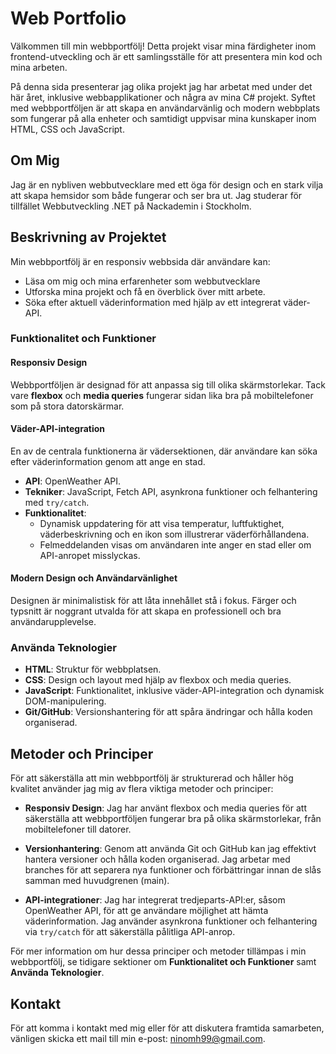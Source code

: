 # Web Portfolio

Välkommen till min webbportfölj! Detta projekt visar mina färdigheter inom frontend-utveckling och är ett samlingsställe för att presentera min kod och mina arbeten. 

På denna sida presenterar jag olika projekt jag har arbetat med under det här året, inklusive webbapplikationer och några av mina C# projekt. Syftet med webbportföljen är att skapa en användarvänlig och modern webbplats som fungerar på alla enheter och samtidigt uppvisar mina kunskaper inom HTML, CSS och JavaScript.

## Om Mig
Jag är en nybliven webbutvecklare med ett öga för design och en stark vilja att skapa hemsidor som både fungerar och ser bra ut. Jag studerar för tillfället Webbutveckling .NET på Nackademin i Stockholm.

## Beskrivning av Projektet
Min webbportfölj är en responsiv webbsida där användare kan:

- Läsa om mig och mina erfarenheter som webbutvecklare
- Utforska mina projekt och få en överblick över mitt arbete.
- Söka efter aktuell väderinformation med hjälp av ett integrerat väder-API.

### Funktionalitet och Funktioner

#### Responsiv Design
Webbportföljen är designad för att anpassa sig till olika skärmstorlekar. Tack vare **flexbox** och **media queries** fungerar sidan lika bra på mobiltelefoner som på stora datorskärmar.

#### Väder-API-integration
En av de centrala funktionerna är vädersektionen, där användare kan söka efter väderinformation genom att ange en stad.

- **API**: OpenWeather API.  
- **Tekniker**: JavaScript, Fetch API, asynkrona funktioner och felhantering med `try/catch`.  
- **Funktionalitet**:  
  - Dynamisk uppdatering för att visa temperatur, luftfuktighet, väderbeskrivning och en ikon som illustrerar väderförhållandena.  
  - Felmeddelanden visas om användaren inte anger en stad eller om API-anropet misslyckas.  

#### Modern Design och Användarvänlighet
Designen är minimalistisk för att låta innehållet stå i fokus. Färger och typsnitt är noggrant utvalda för att skapa en professionell och bra användarupplevelse.

### Använda Teknologier
- **HTML**: Struktur för webbplatsen.  
- **CSS**: Design och layout med hjälp av flexbox och media queries.  
- **JavaScript**: Funktionalitet, inklusive väder-API-integration och dynamisk DOM-manipulering.  
- **Git/GitHub**: Versionshantering för att spåra ändringar och hålla koden organiserad.  


## Metoder och Principer  

För att säkerställa att min webbportfölj är strukturerad och håller hög kvalitet använder jag mig av flera viktiga metoder och principer:  

- **Responsiv Design**: Jag har använt flexbox och media queries för att säkerställa att webbportföljen fungerar bra på olika skärmstorlekar, från mobiltelefoner till datorer.
  
- **Versionhantering**: Genom att använda Git och GitHub kan jag effektivt hantera versioner och hålla koden organiserad. Jag arbetar med branches för att separera nya funktioner och förbättringar innan de slås samman med huvudgrenen (main).  

- **API-integrationer**: Jag har integrerat tredjeparts-API:er, såsom OpenWeather API, för att ge användare möjlighet att hämta väderinformation. Jag använder asynkrona funktioner och felhantering via `try/catch` för att säkerställa pålitliga API-anrop.  

För mer information om hur dessa principer och metoder tillämpas i min webbportfölj, se tidigare sektioner om **Funktionalitet och Funktioner** samt **Använda Teknologier**.

 

## Kontakt
För att komma i kontakt med mig eller för att diskutera framtida samarbeten, vänligen skicka ett mail till min e-post: [ninomh99@gmail.com](mailto:ninomh99@gmail.com).
